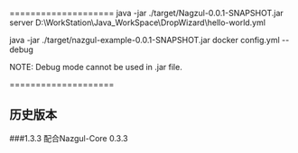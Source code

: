 
====================
java -jar ./target/Nagzul-0.0.1-SNAPSHOT.jar server D:\WorkStation\Java_WorkSpace\DropWizard\hello-world.yml

java -jar ./target/nazgul-example-0.0.1-SNAPSHOT.jar docker config.yml --debug

NOTE: Debug mode cannot be used in .jar file.

====================
## 历史版本

###1.3.3
配合Nazgul-Core 0.3.3

